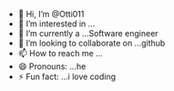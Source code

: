 - 👋 Hi, I’m @Otti011
- 👀 I’m interested in ...
- 🌱 I’m currently a ...Software engineer
- 💞️ I’m looking to collaborate on ...github
- 📫 How to reach me ...
- 😄 Pronouns: ...he
- ⚡ Fun fact: ...i love coding

<!---
Otti011/Otti011 is a ✨ special ✨ repository because its `README.md` (this file) appears on your GitHub profile.
You can click the Preview link to take a look at your changes.
--->
